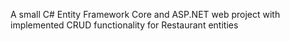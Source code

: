 A small C# Entity Framework Core and ASP.NET web project with implemented CRUD functionality for Restaurant entities
